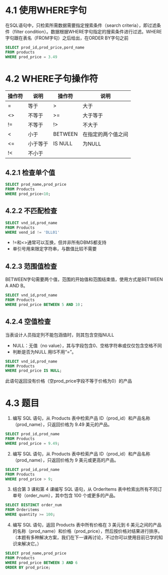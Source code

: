 # 4.1 使用WHERE字句
在SQL语句中，只检索所需数据需要指定搜索条件（search criteria），即过滤条件（filter condition）。数据根据WHERE字句指定的搜索条件进行过滤。WHERE字句跟在表名（FROM字句）之后给出，在ORDER BY字句之前
```sql
SELECT prod_id,prod_price,pord_name
FROM products
WHERE prod_price = 3.49
```

# 4.2 WHERE子句操作符

|操作符|说明|操作符|说明|
|--------|-----|--|--|
|=|等于|>|大于|
|<>|不等于|>=|大于等于|
|!=|不等于|!>|不大于|
|<|小于|BETWEEN|在指定的两个值之间|
|<=|小于等于|IS NULL|为NULL|
|!<|不小于|

## 4.2.1 检查单个值
```sql
SELECT prod_name,prod_price
FROM Products
WHERE prod_price<10;
```

## 4.2.2 不匹配检查
```sql
SELECT vnd_id,prod_name
FROM Products
WHERE vend_id != 'DLL01'
```
- !=和<>通常可以互换，但并非所有DBMS都支持
- 单引号用来限定字符串，与数值比较不需要

## 4.2.3 范围值检查
BETWEEN字句需要两个值，范围的开始值和范围结束值，使用方式是BETWEEN A AND B。
```sql
SELECT vnd_id,prod_name
FROM Products
WHERE prod_price BETWEEN 5 AND 10；
```

## 4.2.4 空值检查
当表设计人员指定列不能包涵值时，则其包含空指NULL
- NULL：无值（no value），其与字段包含0、空格字符串或仅仅包含空格不同
- 判断是否为NULL 用IS不用“=”。
```sql
SELECT vnd_id,prod_name
FROM Products
WHERE prod_price IS NULL;
```
此语句返回没有价格（空prod_price字段不等于价格为0）的产品

# 4.3 题目
1. 编写 SQL 语句，从 Products 表中检索产品 ID（prod_id）和产品名称（prod_name），只返回价格为 9.49 美元的产品。
```sql
SELECT prod_id,prod_name
FROM Products
WHERE prod_price = 9.49;
```
2. 编写 SQL 语句，从 Products 表中检索产品 ID（prod_id）和产品名称（prod_name），只返回价格为 9 美元或更高的产品。
```sql
SELECT prod_id,prod_name
FROM Products
WHERE prod_price > 9;
```
3. 结合第 3 课和第 4 课编写 SQL 语句，从 OrderItems 表中检索出所有不同订单号（order_num），其中包含 100 个或更多的产品。
```sql
SELECT DISTINCT order_num
FROM Orderitems
WHERE quantity >= 100;
```
4. 编写 SQL 语句，返回 Products 表中所有价格在 3 美元到 6 美元之间的产品的名称（prod_name）和价格（prod_price），然后按价格对结果进行排序。（本题有多种解决方案，我们在下一课再讨论，不过你可以使用目前已学的知识来解决它。）
```sql
SELECT prod_name,prod_price
FROM Products
WHERE prod_price BETWEEN 3 AND 6
ORDER BY prod_price;
```